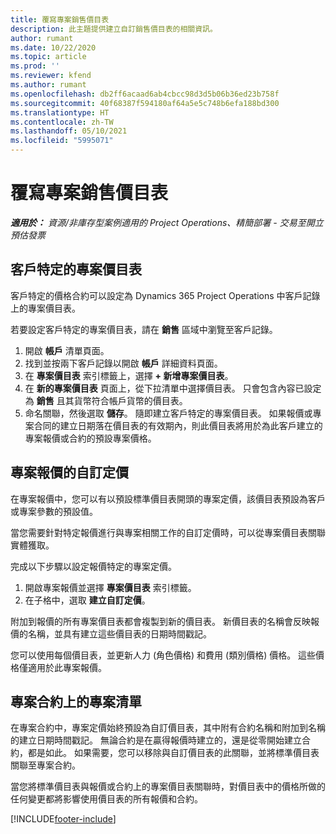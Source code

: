```yaml
---
title: 覆寫專案銷售價目表
description: 此主題提供建立自訂銷售價目表的相關資訊。
author: rumant
ms.date: 10/22/2020
ms.topic: article
ms.prod: ''
ms.reviewer: kfend
ms.author: rumant
ms.openlocfilehash: db2ff6acaad6ab4cbcc98d3d5b06b36ed23b758f
ms.sourcegitcommit: 40f68387f594180af64a5e5c748b6efa188bd300
ms.translationtype: HT
ms.contentlocale: zh-TW
ms.lasthandoff: 05/10/2021
ms.locfileid: "5995071"
---
```

# <a name="override-project-sales-price-lists"></a>覆寫專案銷售價目表

_**適用於：** 資源/非庫存型案例適用的 Project Operations、精簡部署 - 交易至開立預估發票_

## <a name="customer-specific-project-price-lists"></a>客戶特定的專案價目表

客戶特定的價格合約可以設定為 Dynamics 365 Project Operations 中客戶記錄上的專案價目表。

若要設定客戶特定的專案價目表，請在 **銷售** 區域中瀏覽至客戶記錄。

1. 開啟 **帳戶** 清單頁面。
2. 找到並按兩下客戶記錄以開啟 **帳戶** 詳細資料頁面。
3. 在 **專案價目表** 索引標籤上，選擇 **+ 新增專案價目表**。
4. 在 **新的專案價目表** 頁面上，從下拉清單中選擇價目表。 只會包含內容已設定為 **銷售** 且其貨幣符合帳戶貨幣的價目表。
5. 命名關聯，然後選取 **儲存**。 隨即建立客戶特定的專案價目表。 如果報價或專案合同的建立日期落在價目表的有效期內，則此價目表將用於為此客戶建立的專案報價或合約的預設專案價格。

## <a name="custom-pricing-on-project-quotes"></a>專案報價的自訂定價

在專案報價中，您可以有以預設標準價目表開頭的專案定價，該價目表預設為客戶或專案參數的預設值。

當您需要針對特定報價進行與專案相關工作的自訂定價時，可以從專案價目表關聯實體獲取。

完成以下步驟以設定報價特定的專案定價。

1. 開啟專案報價並選擇 **專案價目表** 索引標籤。
2. 在子格中，選取 **建立自訂定價**。

附加到報價的所有專案價目表都會複製到新的價目表。 新價目表的名稱會反映報價的名稱，並具有建立這些價目表的日期時間戳記。

您可以使用每個價目表，並更新人力 (角色價格) 和費用 (類別價格) 價格。 這些價格僅適用於此專案報價。

## <a name="price-lists-on-a-project-contract"></a>專案合約上的專案清單

在專案合約中，專案定價始終預設為自訂價目表，其中附有合約名稱和附加到名稱的建立日期時間戳記。 無論合約是在贏得報價時建立的，還是從零開始建立合約，都是如此。 如果需要，您可以移除與自訂價目表的此關聯，並將標準價目表關聯至專案合約。

當您將標準價目表與報價或合約上的專案價目表關聯時，對價目表中的價格所做的任何變更都將影響使用價目表的所有報價和合約。


[!INCLUDE[footer-include](../includes/footer-banner.md)]